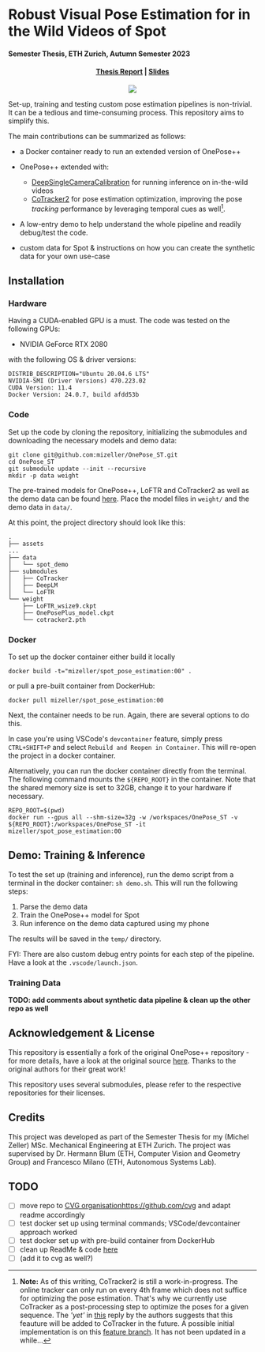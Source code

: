 # Robust Visual Pose Estimation for in the Wild Videos of Spot
#### Semester Thesis, ETH Zurich, Autumn Semester 2023
<!-- TODO: add links -->
<h4 align="center"><a href="">Thesis Report</a> | <a href="">Slides</a></h3>

<p align="center">
<img src="assets/preview.gif"/>
</p>

Set-up, training and testing custom pose estimation pipelines is non-trivial. It can be a tedious and time-consuming process. This repository aims to simplify this.

The main contributions can be summarized as follows:
- a Docker container ready to run an extended version of OnePose++
- OnePose++ extended with:
    - [DeepSingleCameraCalibration](https://github.com/AlanSavio25/DeepSingleImageCalibration/) for running inference on in-the-wild videos
    - [CoTracker2]() for pose estimation optimization, improving the pose *tracking* performance by leveraging temporal cues as well[^2].
 
- A low-entry demo to help understand the whole pipeline and readily debug/test the code.

- custom data for Spot & instructions on how you can create the synthetic data for your own use-case
   
[^2]: **Note:** As of this writing, CoTracker2 is still a work-in-progress. The online tracker can only run on every 4th frame which does not suffice for optimizing the pose estimation. That's why we currently use CoTracker as a post-processing step to optimize the poses for a given sequence. The *'yet'* in [this](https://github.com/facebookresearch/co-tracker/issues/56#issuecomment-1878778614) reply by the authors suggests that this feauture will be added to CoTracker in the future. A possible initial implementation is on this [feature branch](https://github.com/mizeller/OnePose_ST/tree/feat-online-tracker). It has not been updated in a while...

## Installation
### Hardware 
Having a CUDA-enabled GPU is a must. The code was tested on the following GPUs:
- NVIDIA GeForce RTX 2080

with the following OS & driver versions:
```shell
DISTRIB_DESCRIPTION="Ubuntu 20.04.6 LTS"
NVIDIA-SMI (Driver Versions) 470.223.02   
CUDA Version: 11.4
Docker Version: 24.0.7, build afdd53b
```

### Code
Set up the code by cloning the repository, initializing the submodules and downloading the necessary models and demo data: 
```shell
git clone git@github.com:mizeller/OnePose_ST.git
cd OnePose_ST
git submodule update --init --recursive
mkdir -p data weight 
```
The pre-trained models for OnePose++, LoFTR and CoTracker2 as well as the demo data can be found [here](https://drive.google.com/drive/folders/1VIuflRl8WdJVcwpsHOFlmeoM7b3I1HlV?usp=sharing). Place the model files in `weight/` and the demo data in `data/`.

At this point, the project directory should look like this:
```shell
.
├── assets
...
├── data
│   └── spot_demo
├── submodules
│   ├── CoTracker
│   ├── DeepLM
│   └── LoFTR
└── weight
    ├── LoFTR_wsize9.ckpt 
    ├── OnePosePlus_model.ckpt
    └── cotracker2.pth
```

### Docker
To set up the docker container either build it locally
```shell
docker build -t="mizeller/spot_pose_estimation:00" .
```
or pull a pre-built container from DockerHub:
```shell
docker pull mizeller/spot_pose_estimation:00
```
Next, the container needs to be run. Again, there are several options to do this.

In case you're using VSCode's `devcontainer` feature, simply press `CTRL+SHIFT+P` and select `Rebuild and Reopen in Container`.
This will re-open the project in a docker container.

Alternatively, you can run the docker container directly from the terminal. The following command mounts the `${REPO_ROOT}` in the container. Note that the shared memory size is set to 32GB, change it to your hardware if necessary.

```shell
REPO_ROOT=$(pwd)
docker run --gpus all --shm-size=32g -w /workspaces/OnePose_ST -v ${REPO_ROOT}:/workspaces/OnePose_ST -it mizeller/spot_pose_estimation:00
```

## Demo: Training & Inference
To test the set up (training and inference), run the demo script from a terminal in the docker container: `sh demo.sh`. This will run the following steps:
1. Parse the demo data
2. Train the OnePose++ model for Spot
3. Run inference on the demo data captured using my phone

The results will be saved in the `temp/` directory. 

FYI: There are also custom debug entry points for each step of the pipeline. Have a look at the `.vscode/launch.json`.

### Training Data
**TODO: add comments about synthetic data pipeline & clean up the other repo as well**

## Acknowledgement & License
This repository is essentially a fork of the original OnePose++ repository - for more details, have a look at the original source [here](https://github.com/zju3dv/OnePose_Plus_Plus). Thanks to the original authors for their great work!

This repository uses several submodules, please refer to the respective repositories for their licenses.

## Credits
This project was developed as part of the Semester Thesis for my (Michel Zeller) MSc. Mechanical Engineering at ETH Zurich. The project was supervised by Dr. Hermann Blum (ETH, Computer Vision and Geometry Group) and Francesco Milano (ETH, Autonomous Systems Lab). 

## TODO
- [ ] move repo to [CVG organisation](https://github.com/cvg)https://github.com/cvg and adapt readme accordingly
- [ ] test docker set up using terminal commands; VSCode/devcontainer approach worked
- [ ] test docker set up with pre-build container from DockerHub
- [ ] clean up ReadMe & code [here](https://github.com/mizeller/Monocluar-Pose-Estimation-Pipeline-for-Spot)
- [ ] (add it to cvg as well?) 
